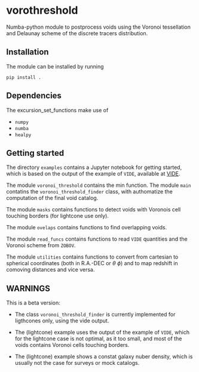 # vorothreshold

Numba-python module to postprocess voids using the Voronoi tessellation and Delaunay scheme of the discrete tracers distribution. 

## Installation

The module can be installed by running

`pip install .`

## Dependencies

The excursion_set_functions make use of

- `numpy`
- `numba`
- `healpy`





## Getting started

The directory `examples` contains a Jupyter notebook for getting started, which is based on the output of the example of `VIDE`, available at [VIDE]. 


The module `voronoi_threshold` contains the min function. The module `main` contatins the `voronoi_threshold_finder` class, with authomatize the computation of the final void catalog.

The module `masks` contains functions to detect voids with Voronois cell touching borders (for lightcone use only).

The module `ovelaps` contains functions to find overlapping voids.

The module `read_funcs` contains functions to read `VIDE` quantities and the Voronoi scheme from `ZOBOV`.

The module `utilities` contains functions to convert from cartesian to spherical coordinates (both in R.A.-DEC or $\theta$ $\phi$) and to map redshift in comoving distances and vice versa.


## WARNINGS

This is a beta version:

- The class `voronoi_threshold_finder` is currently implemented for ligthcones only, using the vide output.

- The (lightcone) example uses the output of the example of `VIDE`, which for the lightcone case is not optimal, as it too small, and most of the voids contains Voronoi cells touching borders. 

- The (lightcone) example shows a constat galaxy nuber density, which is usually not the case for surveys or mock catalogs.



[VIDE]: https://bitbucket.org/cosmicvoids/vide_public/


